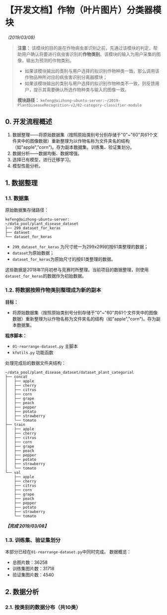 # 【开发文档】作物（叶片图片）分类器模块
*（2019/03/08)*

> **注意：** 该模块的目的是在作物病虫害识别之前，先通过该模块的判定，帮助用户确认将要进行病虫害识别的**作物类别**。该模块的输入为用户采集的图像，输出为预测的作物类别。
> 
> - 如果该模块输出的类别与用户选择的拟识别作物种类一致，那么调用该作物品种所对应的病虫害识别分离器模块；
> - 如果该模块输出的类别与用户选择的拟识别作物种类不一致，则反馈用户，提示其需要确认所选作物种类与输入的图像一致。
> 
> **模块路径：**
> `kefeng@aizhong-ubuntu-server:~/2019-PlantDiseaseRecognition-v2/02-category-classifier-module`
> 

## 0. 开发流程概述
1. 数据整理——将原始数据集（按照原始类别号分别存储于"0"~"60"共61个文件夹中的图像数据）重新整理为以作物名称为文件夹名的结构（如"apple","corn")。存为副本数据集。训练集、验证集划分。
2. 数据分析——数据均衡、数据增强。
3. 选择已有模型，进行迁移学习。
4. 模型性能分析。

## 1. 数据整理
### 1.1. 数据集
原始数据集存储路径：
```
kefeng@aizhong-ubuntu-server:
~/data_pool/plant_disease_dataset
├── 299_dataset_for_keras
├── dataset
└── dataset_for_keras
```
- `299_dataset_for_keras` 为尺寸统一为299x299的按61类整理的数据；
- `dataset`为原始数据；
- `dataset_for_keras`为原始尺寸的按61类整理的数据。

这些数据是2018年11月初参与竞赛时所整理。当前项目的数据整理，则使用`dataset_for_keras`的数据作为初始数据。

### 1.2. 将数据按照作物类别整理成为新的副本
**目标：**
- 将原始数据集（按照原始类别号分别存储于"0"~"60"共61个文件夹中的图像数据）重新整理为以作物名称为文件夹名的结构（如"apple","corn")。存为副本数据集。

**程序脚本：**
- `01-rearrange-dataset.py` 主脚本
- `kfutils.py` 功能函数

处理完成后的数据文件夹结构：
```
~/data_pool/plant_disease_dataset/dataset_plant_categorial
├── concat
│   ├── apple
│   ├── cherry
│   ├── citrus
│   ├── corn
│   ├── grape
│   ├── peach
│   ├── pepper
│   ├── potato
│   ├── strawberry
│   └── tomato
├── train
│   ├── apple
│   ├── cherry
│   ├── citrus
│   ├── corn
│   ├── grape
│   ├── peach
│   ├── pepper
│   ├── potato
│   ├── strawberry
│   └── tomato
└── val
    ├── apple
    ├── cherry
    ├── citrus
    ├── corn
    ├── grape
    ├── peach
    ├── pepper
    ├── potato
    ├── strawberry
    └── tomato
```

***【完成 2019/03/08】***

### 1.3. 训练集、验证集划分
本部分已经在`01-rearrange-dataset.py`中同时完成。
数据概览：
- 总图片数：36258
- 训练集图片数：31718
- 验证集图片数：4540

## 2. 数据分析
### 2.1. 按类别的数据分布（共10类）
